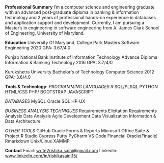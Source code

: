 **Professional Summary**
I’m a computer science and engineering graduate with an advanced post-graduate diploma in banking & information technology and 2 years of professional hands-on experience in databases and application support and development. Currently, I am pursuing a Master’s in engineering in software engineering from A. James Clark School of Engineering, University of Maryland.

**Education**
University Of Maryland, College Park
Masters Software Engineering 2020 GPA: 3.67/4.0

Punjab National Bank Institute of Information Technology
Advance Diploma Information & Banking Technology 2016 GPA: 3.7/4/0

Kurukshetra University
Bachelor's of Technology Computer Science 2012 GPA: 3.6/4.0

**Tools & Technology:**
*PROGRAMMING LANGUAGES R*
SQL/PLSQL
PYTHON
HTML/CSS
PHP/ BOOTSTRAP JAVASCRIPT

*DATABASES* 
MySQL 
Oracle
SQL
HP-UX

*BUSINESS ANALYSIS TECHNIQUES*
Requirements Elicitation Requirements Analysis
Data Analysis
Agile Development
Data Visualization
Information & Data Architecture

*OTHER TOOLS*
GitHub
Oracle Forms & Reports 
Microsoft Office Suite & Project 
R Studio
Cypress
Putty
PyCharm
VS Code
Financial Oracle(Finacle) Rmarkdown
Unix/Linux
XAMMP

**Contact**
Email: write2rishika.saini@gmail.com
LinkedIn: www.linkedin.com/in/rishikasaini15/
